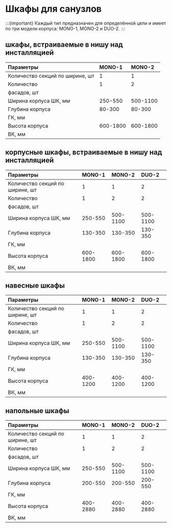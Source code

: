# Шкафы для санузлов

:::{important}
Каждый тип предназначен для определённой цели и имеет по три модели корпуса: MONO-1, MONO-2 и DUO-2.
:::



## шкафы, встраиваемые в нишу над инсталляцией

| Параметры                       | MONO-1   | MONO-2   |
| :------------------------------ | :------- | :------- |
| Количество секций по ширине, шт | 1        | 1        |
| Количество                      | 1        | 2        |
| фасадов, шт                     |          |          |
| Ширина корпуса ШК, мм           | 250-550  | 500-1100 |
| Глубина корпуса                 | 80-300   | 80-300   |
| ГК, мм                          |          |          |
| Высота корпуса                  | 600-1800 | 600-1800 |
| ВК, мм                          |          |          |

## корпусные шкафы, встраиваемые в нишу над инсталляцией

| Параметры                       | MONO-1   | MONO-2   | DUO-2    |
| :------------------------------ | :------- | :------- | :------- |
| Количество секций по ширине, шт | 1        | 1        | 2        |
| Количество                      | 1        | 2        | 2        |
| фасадов, шт                     |          |          |          |
| Ширина корпуса ШК, мм           | 250-550  | 500-1100 | 500-1100 |
| Глубина корпуса                 | 130-350  | 130-350  | 130-350  |
| ГК, мм                          |          |          |          |
| Высота корпуса                  | 600-1800 | 600-1800 | 600-1800 |
| ВК, мм                          |          |          |          |

## навесные шкафы

| Параметры                       |  MONO-1   | MONO-2   | DUO-2    |
| :------------------------------ |  :------- | :------- | :------- |
| Количество секций по ширине, шт |  1        | 1        | 2        |
| Количество                      |  1        | 2        | 2        |
| фасадов, шт                     |           |          |          |
| Ширина корпуса ШК, мм           |  250-550  | 500-1100 | 500-1100 |
| Глубина корпуса                 |  130-350  | 130-350  | 130-350  |
| ГК, мм                          |           |          |          |
| Высота корпуса                  |  400-1200 | 400-1200 | 400-1200 |
| ВК, мм                          |           |          |          |

## напольные шкафы

| Параметры                       | MONO-1   | MONO-2   | DUO-2    |
| :------------------------------ | :------- | :------- | :------- |
| Количество секций по ширине, шт | 1        | 1        | 2        |
| Количество                      | 1        | 2        | 2        |
| фасадов, шт                     |          |          |          |
| Ширина корпуса ШК, мм           | 250-550  | 500-1100 | 500-1100 |
| Глубина корпуса                 | 200-550  | 200-550  | 200-550  |
| ГК, мм                          |          |          |          |
| Высота корпуса                  | 400-2880 | 400-2880 | 400-2880 |
| ВК, мм                          |          |          |          |

